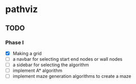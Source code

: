 # pathviz
## TODO
### Phase I 
- [X] Making a grid 
- [ ] a navbar for selecting start end nodes or wall nodes 
- [ ] a sidebar for selecting the algorithm 
- [ ] implement A* algorithm
- [ ] implement maze generation algorithms to create a maze
